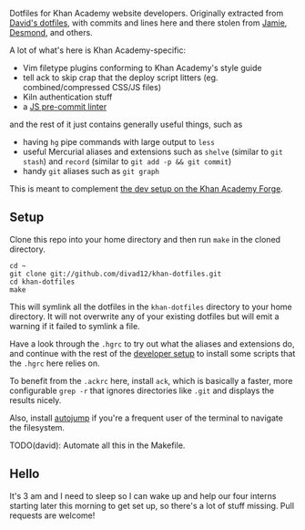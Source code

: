 Dotfiles for Khan Academy website developers. Originally extracted from [David's dotfiles](http://github.com/divad12/dotfiles), with commits and lines here and there stolen from [Jamie](http://github.com/phleet/dotfiles), [Desmond](https://github.com/dmnd), and others.

A lot of what's here is Khan Academy-specific:

- Vim filetype plugins conforming to Khan Academy's style guide
- tell ack to skip crap that the deploy script litters (eg. combined/compressed CSS/JS files)
- Kiln authentication stuff
- a [JS pre-commit linter](https://github.com/benkomalo/khan-linter)

and the rest of it just contains generally useful things, such as

- having `hg` pipe commands with large output to `less`
- useful Mercurial aliases and extensions such as `shelve` (similar to `git stash`) and `record` (similar to `git add -p && git commit`)
- handy `git` aliases such as `git graph`

This is meant to complement [the dev setup on the Khan Academy Forge](https://sites.google.com/a/khanacademy.org/forge/for-khan-employees/-new-employees-onboard-doc/developer-setup).

Setup
-----
Clone this repo into your home directory and then run `make` in the cloned directory.

    cd ~
    git clone git://github.com/divad12/khan-dotfiles.git
    cd khan-dotfiles
    make

This will symlink all the dotfiles in the `khan-dotfiles` directory to your home directory. It will not overwrite any of your existing dotfiles but will emit a warning if it failed to symlink a file.

Have a look through the `.hgrc` to try out what the aliases and extensions do, and continue with the rest of the [developer setup](https://sites.google.com/a/khanacademy.org/forge/for-khan-employees/-new-employees-onboard-doc/developer-setup) to install some scripts that the `.hgrc` here relies on.

To benefit from the `.ackrc` here, install `ack`, which is basically a faster, more configurable `grep -r` that ignores directories like `.git` and displays the results nicely.

Also, install [autojump](https://github.com/joelthelion/autojump) if you're a frequent user of the terminal to navigate the filesystem.

TODO(david): Automate all this in the Makefile.

Hello
-----
It's 3 am and I need to sleep so I can wake up and help our four interns starting later this morning to get set up, so there's a lot of stuff missing. Pull requests are welcome!
